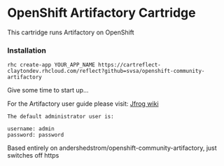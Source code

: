 # OpenShift Artifactory Cartridge

This cartridge runs Artifactory on OpenShift

### Installation

    rhc create-app YOUR_APP_NAME https://cartreflect-claytondev.rhcloud.com/reflect?github=svsa/openshift-community-artifactory

Give some time to start up...

For the Artifactory user guide please visit: [Jfrog wiki](http://wiki.jfrog.org/confluence/display/RTF)


    The default administrator user is:

    username: admin
    password: password

Based entirely on andershedstrom/openshift-community-artifactory, just switches off https
